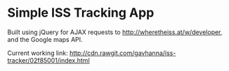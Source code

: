 Simple ISS Tracking App
=======================

Built using jQuery for AJAX requests to http://wheretheiss.at/w/developer, and the Google maps API.

Current working link:
http://cdn.rawgit.com/gavhanna/iss-tracker/02f85001/index.html
